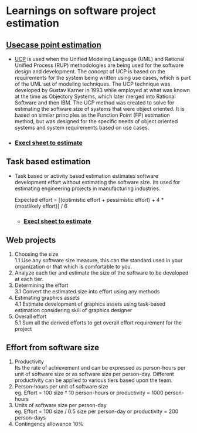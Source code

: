 # Learnings on software project estimation
## [Usecase point estimation](https://github.com/signalarun/estimation-learnings/tree/master/usecase-point-estimation)
   * [UCP](https://en.wikipedia.org/wiki/Use_Case_Points) is used when the Unified Modeling Language (UML) and Rational Unified Process (RUP) methodologies are being 
used for the software design and development. The concept of UCP is based on the requirements for the system being
written using use cases, which is part of the UML set of modeling techniques. 
The UCP technique was developed by Gustav Karner in 1993 while employed at what was known at the time as Objectory Systems, 
which later merged into Rational Software and then IBM. The UCP method was created to solve for estimating the software
size of systems that were object oriented. It is based on similar principles as the Function Point (FP) estimation method,
but was designed for the specific needs of object oriented systems and system requirements based on use cases.
   * ### [Execl sheet to estimate](https://github.com/signalarun/estimation-learnings/blob/master/usecase-point-estimation/UCP%20Estimation.xlsx)
## Task based estimation 
   * Task based or activity based estimation estimates software development effort without estimating the software size. Its
     used for estimating engineering projects in manufacturing industries. 
     
     Expected effort = [(optimistic effort + pessimistic effort) + 4 * (mostlikely effort)] / 6
     * ### [Execl sheet to estimate](https://github.com/signalarun/estimation-learnings/blob/master/task-based-estimation/Task%20based%20estimation.xlsx)
     

## Web projects
 1. Choosing the size  
     1.1 Use any software size measure, this can the standard used in your organization or that which is comfortable to you.
 2. Analyze each tier and estimate the size of the software to be developed at each tier.
 3. Determining the effort  
     3.1 Convert the estimated size into effort using any methods
 4. Estimating graphics assets  
     4.1 Estimate development of graphics assets using task-based estimation considering skill of graphics designer
 5. Overall effort  
     5.1 Sum all the derived efforts to get overall effort requirement for the project

## Effort from software size
 1. Productivity  
     Its the rate of achievement and can be expressed as person-hours per unit of software size or as software size per 
     person-day. Different productivity can be applied to various tiers based upon the team.
 2. Person-hours per unit of software size  
     eg. Effort = 100 size * 10 person-hours or productivity
                = 1000 person-hours    
 3. Units of software size per person-day  
      eg. Effort = 100 size / 0.5 size per person-day or productivity
                 = 200 person-days
 4. Contingency allowance 10%
    


